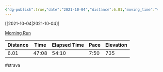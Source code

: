 ```yaml
---
{"dg-publish":true,"date":"2021-10-04","distance":6.01,"moving_time":"47:08","elapsed_time":"54:10","pace":"7:50","total_elevation_gain":735,"url":"https://www.strava.com/activities/6064007707","permalink":"/01-personal/strava/2021-10-04-morning-run/","dgPassFrontmatter":true}
---
```



[[2021-10-04\|2021-10-04]]

[Morning Run](https://www.strava.com/activities/6064007707)

| Distance | Time  | Elapsed Time | Pace | Elevation |
| -------- | ----- | ------------ | ---- | --------- |
| 6.01     | 47:08 | 54:10        | 7:50 | 735       |




#strava
